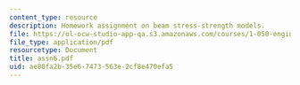 ```yaml
---
content_type: resource
description: Homework assignment on beam stress-strength models.
file: https://ol-ocw-studio-app-qa.s3.amazonaws.com/courses/1-050-engineering-mechanics-i-fall-2007/ae80fa2b35e67473563e2cf8e470efa5_assn6.pdf
file_type: application/pdf
resourcetype: Document
title: assn6.pdf
uid: ae80fa2b-35e6-7473-563e-2cf8e470efa5
---
```

